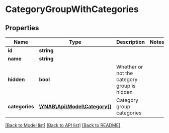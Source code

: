 # CategoryGroupWithCategories

## Properties
Name | Type | Description | Notes
------------ | ------------- | ------------- | -------------
**id** | **string** |  | 
**name** | **string** |  | 
**hidden** | **bool** | Whether or not the category group is hidden | 
**categories** | [**\YNAB\Api\Model\Category[]**](Category.md) | Category group categories | 

[[Back to Model list]](../README.md#documentation-for-models) [[Back to API list]](../README.md#documentation-for-api-endpoints) [[Back to README]](../README.md)


